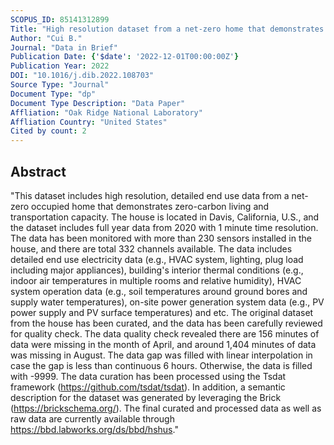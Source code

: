 ```yaml
---
SCOPUS_ID: 85141312899
Title: "High resolution dataset from a net-zero home that demonstrates zero-carbon living and transportation capacity"
Author: "Cui B."
Journal: "Data in Brief"
Publication Date: {'$date': '2022-12-01T00:00:00Z'}
Publication Year: 2022
DOI: "10.1016/j.dib.2022.108703"
Source Type: "Journal"
Document Type: "dp"
Document Type Description: "Data Paper"
Affliation: "Oak Ridge National Laboratory"
Affliation Country: "United States"
Cited by count: 2
---
```


## Abstract
"This dataset includes high resolution, detailed end use data from a net-zero occupied home that demonstrates zero-carbon living and transportation capacity. The house is located in Davis, California, U.S., and the dataset includes full year data from 2020 with 1 minute time resolution. The data has been monitored with more than 230 sensors installed in the house, and there are total 332 channels available. The data includes detailed end use electricity data (e.g., HVAC system, lighting, plug load including major appliances), building's interior thermal conditions (e.g., indoor air temperatures in multiple rooms and relative humidity), HVAC system operation data (e.g., soil temperatures around ground bores and supply water temperatures), on-site power generation system data (e.g., PV power supply and PV surface temperatures) and etc. The original dataset from the house has been curated, and the data has been carefully reviewed for quality check. The data quality check revealed there are 156 minutes of data were missing in the month of April, and around 1,404 minutes of data was missing in August. The data gap was filled with linear interpolation in case the gap is less than continuous 6 hours. Otherwise, the data is filled with -9999. The data curation has been processed using the Tsdat framework (https://github.com/tsdat/tsdat). In addition, a semantic description for the dataset was generated by leveraging the Brick (https://brickschema.org/). The final curated and processed data as well as raw data are currently available through https://bbd.labworks.org/ds/bbd/hshus."
